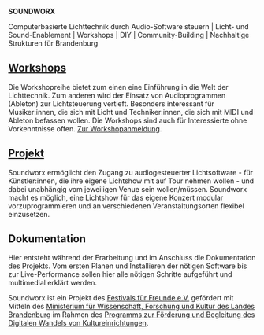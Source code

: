 **SOUNDWORX**

Computerbasierte Lichttechnik durch Audio-Software steuern | Licht- und Sound-Enablement | Workshops | DIY | Community-Building | Nachhaltige Strukturen für Brandenburg

## [Workshops](https://soundworx.org/workshops)

Die Workshopreihe bietet zum einen eine Einführung in die Welt der Lichttechnik. Zum anderen wird der Einsatz von Audioprogrammen (Ableton) zur Lichtsteuerung vertieft. Besonders interessant für Musiker:innen, die sich mit Licht und Techniker:innen, die sich mit MIDI und Ableton befassen wollen. Die Workshops sind auch für Interessierte ohne Vorkenntnisse offen. [Zur Workshopanmeldung](/register).

## [Projekt](https://soundworx.org/project)

Soundworx ermöglicht den Zugang zu audiogesteuerter Lichtsoftware - für Künstler:innen, die ihre eigene Lichtshow mit auf Tour nehmen wollen - und dabei unabhängig vom jeweiligen Venue sein wollen/müssen. Soundworx macht es möglich, eine Lichtshow für das eigene Konzert modular vorzuprogrammieren und an verschiedenen Veranstaltungsorten flexibel einzusetzen.

## Dokumentation
Hier entsteht während der Erarbeitung und im Anschluss die Dokumentation des Projekts. Vom ersten Planen und Installieren der nötigen Software bis zur Live-Performance sollen hier alle nötigen Schritte aufgeführt und multimedial erklärt werden.

Soundworx ist ein Projekt des [Festivals für Freunde e.V.](http://www.festivalfuerfreunde.de/) gefördert mit Mitteln des [Ministerium für Wissenschaft, Forschung und Kultur des Landes Brandenburg](https://mwfk.brandenburg.de/mwfk/de/) im Rahmen des [Programms zur Förderung und Begleitung des Digitalen Wandels von Kultureinrichtungen](https://mwfk.brandenburg.de/mwfk/de/kultur/digitalisierung-in-der-kultur/).
